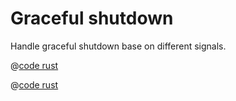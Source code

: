 # Graceful shutdown

Handle graceful shutdown base on different signals.

<CodeGroup>
  <CodeGroupItem title="main.rs" active>

@[code rust](../../../codes/graceful-shutdown/src/main.rs)

  </CodeGroupItem>
  <CodeGroupItem title="Cargo.toml">

@[code rust](../../../codes/graceful-shutdown/Cargo.toml)

  </CodeGroupItem>
</CodeGroup>